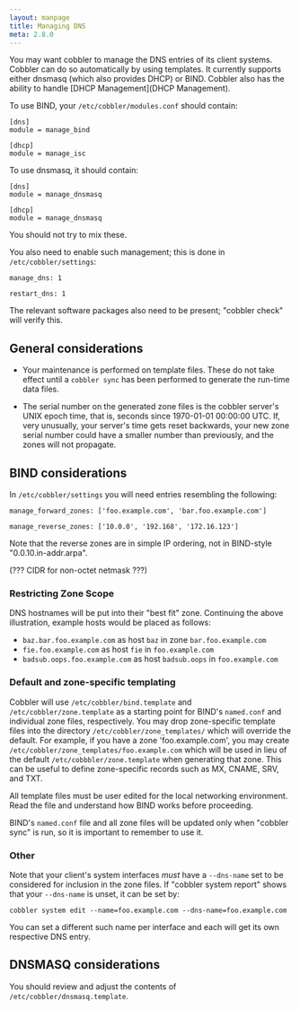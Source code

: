 ```yaml
---
layout: manpage
title: Managing DNS
meta: 2.8.0
---
```


You may want cobbler to manage the DNS entries of its client systems.  Cobbler can do so automatically by using
templates. It currently supports either dnsmasq (which also provides DHCP) or BIND. Cobbler also has the ability to
handle [DHCP Management](DHCP Management).

To use BIND, your `/etc/cobbler/modules.conf` should contain:

    [dns]
    module = manage_bind

    [dhcp]
    module = manage_isc

To use dnsmasq, it should contain:

    [dns]
    module = manage_dnsmasq

    [dhcp]
    module = manage_dnsmasq

You should not try to mix these.

You also need to enable such management; this is done in `/etc/cobbler/settings`:

    manage_dns: 1

    restart_dns: 1

The relevant software packages also need to be present;  "cobbler check" will verify this.

## General considerations

* Your maintenance is performed on template files.  These do not take effect until a `cobbler sync` has been performed
to generate the run-time data files.

* The serial number on the generated zone files is the cobbler server's UNIX epoch time, that is, seconds since
1970-01-01 00:00:00 UTC. If, very unusually, your server's time gets reset backwards, your new zone serial number could
have a smaller number than previously, and the zones will not propagate.

## BIND considerations

In `/etc/cobbler/settings` you will need entries resembling the following:

    manage_forward_zones: ['foo.example.com', 'bar.foo.example.com']

    manage_reverse_zones: ['10.0.0', '192.168', '172.16.123']

Note that the reverse zones are in simple IP ordering, not in BIND-style "0.0.10.in-addr.arpa".

(??? CIDR for non-octet netmask ???)

### Restricting Zone Scope

DNS hostnames will be put into their "best fit" zone.  Continuing the above illustration, example hosts would be placed
as follows:

* `baz.bar.foo.example.com` as host `baz` in zone `bar.foo.example.com`
* `fie.foo.example.com` as host `fie` in `foo.example.com`
* `badsub.oops.foo.example.com` as host `badsub.oops` in `foo.example.com`

### Default and zone-specific templating

Cobbler will use `/etc/cobbler/bind.template` and `/etc/cobbler/zone.template` as a starting point for BIND's
`named.conf` and individual zone files, respectively.  You may drop zone-specific template files into the directory
`/etc/cobbler/zone_templates/` which will override the default.  For example, if you have a zone 'foo.example.com', you
may create `/etc/cobbler/zone_templates/foo.example.com` which will be used in lieu of the default
`/etc/cobbbler/zone.template` when generating that zone.  This can be useful to define zone-specific records such as MX,
CNAME, SRV, and TXT.

All template files must be user edited for the local networking environment.  Read the file and understand how BIND
works before proceeding.

BIND's `named.conf` file and all zone files will be updated only when "cobbler sync" is run, so it is important to
remember to use it.

### Other

Note that your client's system interfaces _must_ have a `--dns-name` set to be considered for inclusion in the zone
files. If "cobbler system report" shows that your `--dns-name` is unset, it can be set by:

    cobbler system edit --name=foo.example.com --dns-name=foo.example.com

You can set a different such name per interface and each will get its own respective DNS entry.

## DNSMASQ considerations

You should review and adjust the contents of `/etc/cobbler/dnsmasq.template`.
